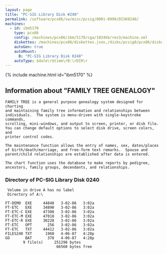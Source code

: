```yaml
---
layout: page
title: "PC-SIG Library Disk #240"
permalink: /software/pcx86/sw/misc/pcsig/0001-0999/DISK0240/
machines:
  - id: ibm5170
    type: pcx86
    config: /machines/pcx86/ibm/5170/cga/1024kb/rev3/machine.xml
    diskettes: /machines/pcx86/diskettes.json,/disks/pcsig0/pcx86/diskettes.json
    autoGen: true
    autoMount:
      B: "PC-SIG Library Disk 0240"
    autoType: $date\r$time\rB:\rDIR\r
---
```


{% include machine.html id="ibm5170" %}

## Information about "FAMILY TREE GENEALOGY"

    FAMILY TREE is a general purpose genealogy system designed for charting
    and maintaining family tree information and relationships between
    individuals.  The system is menu-driven with single-keystroke commands,
    scrolling, mini-windows, and output to screen, printer, or disk file.
    You can change default options to select disk drive, screen colors, and
    printer control codes.
    
    The maintenance function allows the entry of names, sex, dates/places
    of birth/death/marriage, and free-form text remarks.  Spouse and
    parent/child relationships are established after data is entered.
    
    The chart function uses the database to make reports by pedigree,
    ancestors, family groups, decendants, and relationships.

### Directory of PC-SIG Library Disk 0240

     Volume in drive A has no label
     Directory of A:\

    FT-DEMO  EXE     44848   3-02-86   3:02a
    FT-ETC   EXE     34890   3-02-86   3:02a
    FT-ETC-C EXE     47308   3-02-86   3:02a
    FT-ETC-M EXE     47018   3-02-86   3:02a
    FT-ETC-R EXE     30228   3-02-86   3:02a
    FT-ETC   OPT       256   3-02-86   3:02a
    FT-ETC   TXT     44412   3-02-86   3:02a
    FILES240 TXT      1960   4-06-87   4:28p
    GO       BAT       378   4-06-87   4:28p
            9 file(s)     251298 bytes
                           66560 bytes free
